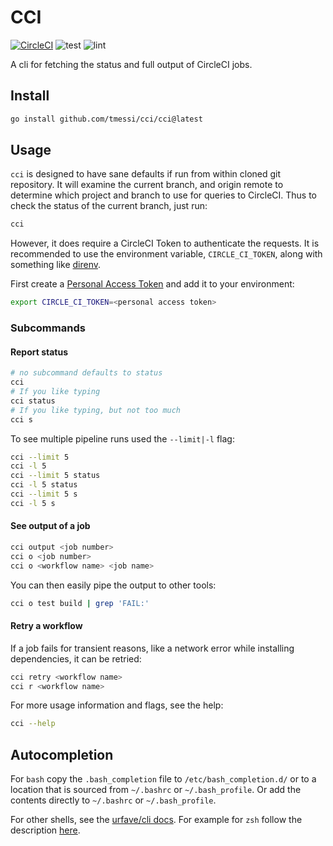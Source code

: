 # CCI

[![CircleCI](https://circleci.com/gh/tmessi/cci/tree/main.svg?style=svg)](https://circleci.com/gh/tmessi/cci/tree/main)
![test](https://github.com/tmessi/cci/actions/workflows/test.yml/badge.svg)
![lint](https://github.com/tmessi/cci/actions/workflows/lint.yml/badge.svg)


A cli for fetching the status and full output of CircleCI jobs.


## Install

```bash
go install github.com/tmessi/cci/cci@latest
```

## Usage

`cci` is designed to have sane defaults
if run from within cloned git repository.
It will examine the current branch, and origin remote
to determine which project and branch to use for queries to CircleCI.
Thus to check the status of the current branch, just run:

```bash
cci
```

However,
it does require a CircleCI Token to authenticate the requests.
It is recommended to use the environment variable, `CIRCLE_CI_TOKEN`,
along with something like
[direnv](https://direnv.net/).

First create a
[Personal Access Token](https://circleci.com/docs/2.0/managing-api-tokens/#creating-a-personal-api-token)
and add it to your environment:

```bash
export CIRCLE_CI_TOKEN=<personal access token>
```

### Subcommands

#### Report status

```bash
# no subcommand defaults to status
cci
# If you like typing
cci status
# If you like typing, but not too much
cci s
```

To see multiple pipeline runs used the `--limit|-l` flag:

```bash
cci --limit 5
cci -l 5
cci --limit 5 status
cci -l 5 status
cci --limit 5 s
cci -l 5 s
```

#### See output of a job

```bash
cci output <job number>
cci o <job number>
cci o <workflow name> <job name>
```

You can then easily pipe the output to other tools:

```bash
cci o test build | grep 'FAIL:'
```

#### Retry a workflow

If a job fails for transient reasons,
like a network error while installing dependencies,
it can be retried:

```bash
cci retry <workflow name>
cci r <workflow name>
```

For more usage information and flags, see the help:

```bash
cci --help
```

## Autocompletion

For `bash` copy the `.bash_completion` file to `/etc/bash_completion.d/`
or to a location that is sourced from `~/.bashrc` or `~/.bash_profile`.
Or add the contents directly to `~/.bashrc` or `~/.bash_profile`.

For other shells, see the
[urfave/cli docs](https://github.com/urfave/cli/blob/master/docs/v2/manual.md).
For example for `zsh` follow the description
[here](https://github.com/urfave/cli/blob/master/docs/v2/manual.md#zsh-support).
